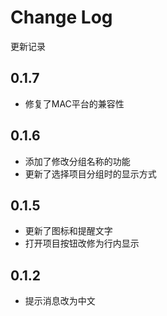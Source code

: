 # Change Log

更新记录


## 0.1.7

- 修复了MAC平台的兼容性

## 0.1.6

- 添加了修改分组名称的功能
- 更新了选择项目分组时的显示方式

## 0.1.5

- 更新了图标和提醒文字
- 打开项目按钮改修为行内显示

## 0.1.2

- 提示消息改为中文
